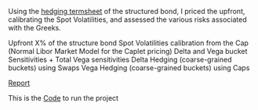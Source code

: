 Using the [hedging termsheet](https://github.com/MatteoCallini/FE/blob/main/Structured%20Bond%3A%20Pricing%20and%20Hedging/Matlab/Assignment_6.pdf) of the structured bond, I priced the upfront, calibrating the Spot Volatilities, and assessed the various risks associated with the Greeks.

Upfront X% of the structure bond
Spot Volatilities calibration from the Cap (Normal Libor Market Model for the Caplet pricing)
Delta and Vega bucket Sensitivities + Total Vega sensitivities
Delta Hedging (coarse-grained buckets) using Swaps
Vega Hedging (coarse-grained buckets) using Caps

[Report](https://github.com/MatteoCallini/FE/blob/main/Structured%20Bond%3A%20Pricing%20and%20Hedging/Matlab/Report_Lab_6.pdf)

This is the [Code](https://github.com/MatteoCallini/FE/blob/main/Structured%20Bond%3A%20Pricing%20and%20Hedging/Matlab/runAssignment6_Group4.m) to run the project

